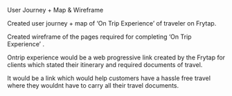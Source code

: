 User Journey + Map & Wireframe

Created user journey + map of ‘On Trip Experience’ of traveler on Frytap.

Created wireframe of the pages required for completing ‘On Trip Experience’ .

Ontrip experience would be a web progressive link created by the Frytap for clients which stated their itinerary and required documents of travel.​

It would be a link which would help customers have a hassle free travel where they wouldnt have to carry all their travel documents.
